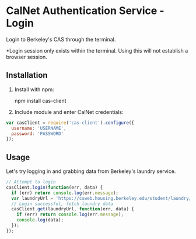CalNet Authentication Service - Login
==============
Login to Berkeley's CAS through the terminal.

*Login session only exists within the terminal. Using this will not establish a browser session.

## Installation

1) Install with npm:

    npm install cas-client

2) Include module and enter CalNet credentials:

```js
var casClient = require('cas-client').configure({
  username: 'USERNAME',
  password: 'PASSWORD'
});
```

## Usage

Let's try logging in and grabbing data from Berkeley's laundry service.

```js
// Attempt to login
casClient.login(function(err, data) {
  if (err) return console.log(err.message);
  var laundryUrl = 'https://csweb.housing.berkeley.edu/student/laundry/room_summary_srv.php';
  // Login successful, fetch laundry data
  casClient.get(laundryUrl, function(err, data) {
    if (err) return console.log(err.message);
    console.log(data);
  });
});
```
